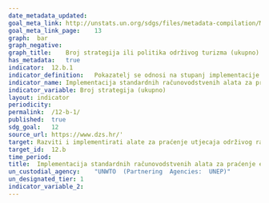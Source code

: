 ```yaml
---	
date_metadata_updated:	
goal_meta_link:	http://unstats.un.org/sdgs/files/metadata-compilation/Metadata-Goal-12.pdf'
goal_meta_link_page:	13
graph:	bar
graph_negative:	
graph_title:	Broj strategija ili politika održivog turizma (ukupno)
has_metadata:	true
indicator:	12.b.1
indicator_definition:	Pokazatelj se odnosi na stupanj implementacije Satelitskog računa turizma (TSA) i Sustava integriranih ekonomskih računa okoliša (SEEA)
indicator_name:	Implementacija standardnih računovodstvenih alata za praćenje ekonomskih i okolišnih aspekata održivosti turizma
indicator_variable:	Broj strategija (ukupno)
layout:	indicator
periodicity:	
permalink:	/12-b-1/
published:	true  
sdg_goal:	12
source_url:	https://www.dzs.hr/'
target:	Razviti i implementirati alate za praćenje utjecaja održivog razvoja na održivi turizam koji stvara radna mjesta i promiče lokalnu kulturu i proizvode
target_id:	12.b
time_period:	
title:	Implementacija standardnih računovodstvenih alata za praćenje ekonomskih i okolišnih aspekata održivosti turizma
un_custodial_agency:	"UNWTO  (Partnering  Agencies:  UNEP)"
un_designated_tier:	1
indicator_variable_2:	
---	
```

